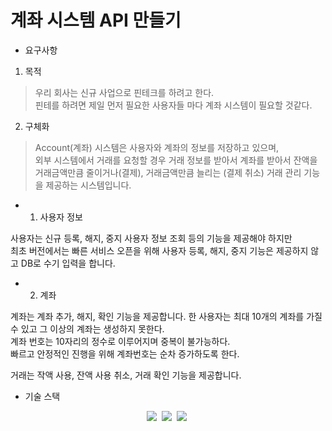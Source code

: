 # 계좌 시스템 API 만들기

- 요구사항

1. 목적

> 우리 회사는 신규 사업으로 핀테크를 하려고 한다.  
> 핀테를 하려면 제일 먼저 필요한 사용자들 마다 계좌 시스템이 필요할 것같다.

2. 구체화

> Account(계좌) 시스템은 사용자와 계좌의 정보를 저장하고 있으며,  
> 외부 시스템에서 거래를 요청할 경우 거래 정보를 받아서 계좌를 받아서 잔액을 거래금액만큼 줄이거나(결제), 거래금액만큼 늘리는 (결제 취소) 거래 관리 기능을 제공하는 시스템입니다.

- 1. 사용자 정보
        
사용자는 신규 등록, 해지, 중지 사용자 정보 조회 등의 기능을 제공해야 하지만  
최초 버전에서는 빠른 서비스 오픈을 위해 사용자 등록, 해지, 중지 기능은 제공하지 않고 DB로 수기 입력을 합니다.

- 2. 계좌

계좌는 계좌 추가, 해지, 확인 기능을 제공합니다. 한 사용자는 최대 10개의 계좌를 가질 수 있고 그 이상의 계좌는 생성하지 못한다.  
계좌 번호는 10자리의 정수로 이루어지며 중복이 불가능하다.  
빠르고 안정적인 진행을 위해 계좌번호는 순차 증가하도록 한다.

거래는 작액 사용, 잔액 사용 취소, 거래 확인 기능을 제공합니다.


- 기술 스택

<div align="center">
    <img src="https://img.shields.io/badge/spring Boot-6DB33F?style=flat-square&logo=spring Boot&logoColor=white"/>&nbsp 
    <img src="https://img.shields.io/badge/H2-764ABC?style=flat-square&logo=H2&logoColor=white"/>&nbsp
    <img src="https://img.shields.io/badge/Redis-DC382D?style=flat-square&logo=Redis&logoColor=white"/>&nbsp
</div>


